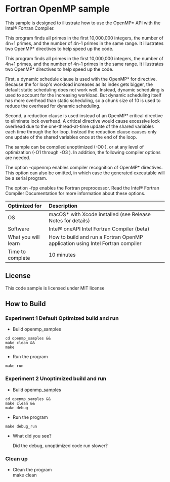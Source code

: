 # Fortran OpenMP sample
This sample is designed to illustrate how to use 
the OpenMP* API with the Intel® Fortran Compiler.

This program finds all primes in the first 10,000,000 integers, 
the number of 4n+1 primes, and the number of 4n-1 primes in the same range. 
It illustrates two OpenMP* directives to help speed up the code.


This program finds all primes in the first 10,000,000 integers, the number of 4n+1 primes, 
and the number of 4n-1 primes in the same range. It illustrates two OpenMP* directives 
to help speed up the code.

First, a dynamic schedule clause is used with the OpenMP* for directive. 
Because the for loop's workload increases as its index gets bigger, 
the default static scheduling does not work well. Instead, dynamic scheduling 
is used to account for the increasing workload. 
But dynamic scheduling itself has more overhead than static scheduling, 
so a chunk size of 10 is used to reduce the overhead for dynamic scheduling.

Second, a reduction clause is used instead of an OpenMP* critical directive 
to eliminate lock overhead. A critical directive would cause excessive lock overhead 
due to the one-thread-at-time update of the shared variables each time through the for loop. 
Instead the reduction clause causes only one update of the shared variables once at the end of the loop.

The sample can be compiled unoptimized (-O0 ), or at any level of 
optimization (-O1 through -O3 ). In addition, the following compiler options are needed.

The option -qopenmp enables compiler recognition of OpenMP* directives. 
This option can also be omitted, in which case the generated executable will be a serial program.

The option -fpp enables the Fortran preprocessor.
Read the Intel® Fortran Compiler Documentation for more information about these options.
  
| Optimized for                     | Description
|:---                               |:---
| OS                                | macOS* with Xcode installed (see Release Notes for details)
| Software                          | Intel&reg; oneAPI Intel Fortran Compiler (beta)
| What you will learn               | How to build and run a Fortran OpenMP application using Intel Fortran compiler
| Time to complete                  | 10 minutes


## License  
This code sample is licensed under MIT license  

## How to Build  

### Experiment 1 Default Optimized build and run 
   * Build openmp_samples 

    cd openmp_samples &&
    make clean &&
    make

   * Run the program

    make run  

### Experiment 2 Unoptimized build and run
   * Build openmp_samples

    cd openmp_samples &&
    make clean &&
    make debug

   * Run the program

    make debug_run

   * What did you see?

     Did the debug, unoptimized code run slower? 


### Clean up 
   * Clean the program  
    make clean

